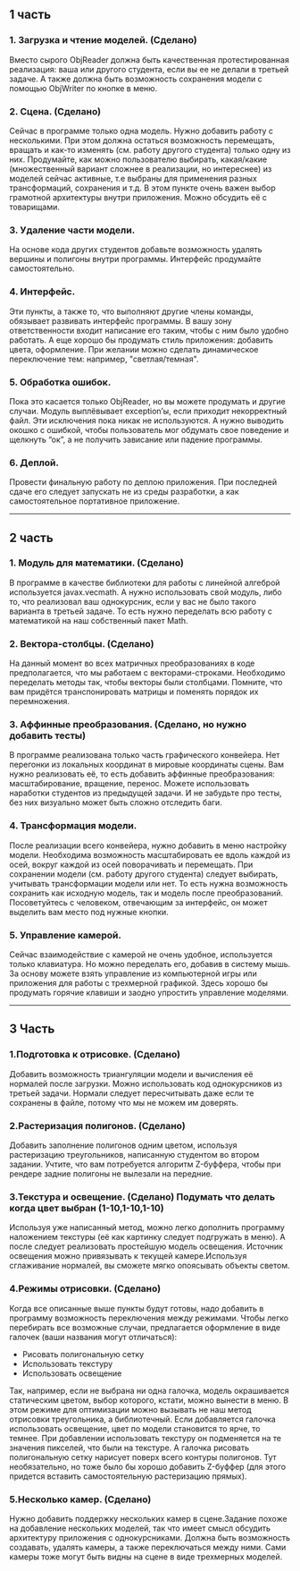 ## 1 часть 
### 1. Загрузка и чтение моделей. (Сделано)
Вместо сырого ObjReader должна быть качественная протестированная реализация: ваша или другого студента, если вы ее не делали в третьей задаче. А также должна быть возможность сохранения модели с помощью ObjWriter по кнопке в меню.

### 2. Сцена. (Сделано)
Сейчас в программе только одна модель. Нужно добавить работу с несколькими. При этом должна остаться возможность перемещать, вращать и как-то изменять (см. работу другого студента) только одну из них. Продумайте, как можно пользователю выбирать, какая/какие (множественный вариант сложнее в реализации, но интереснее) из моделей сейчас активные, т.е выбраны для применения разных трансформаций, сохранения и т.д. В этом пункте очень важен выбор грамотной архитектуры внутри приложения. Можно обсудить её с товарищами.

### 3. Удаление части модели. 
На основе кода других студентов добавьте возможность удалять вершины и полигоны внутри программы. Интерфейс продумайте самостоятельно.

### 4. Интерфейс. 
Эти пункты, а также то, что выполняют другие члены команды, обязывает развивать интерфейс программы. В вашу зону ответственности входит написание его таким, чтобы с ним было удобно работать. А еще хорошо бы продумать стиль приложения: добавить цвета, оформление. При желании можно сделать динамическое переключение тем: например, "светлая/темная".

### 5. Обработка ошибок. 
Пока это касается только ObjReader, но вы можете продумать и другие случаи. Модуль выплёвывает exception’ы, если приходит некорректный файл. Эти исключения пока никак не используются. А нужно выводить окошко с ошибкой, чтобы пользователь мог обдумать свое поведение и щелкнуть “ок”, а не получить зависание или падение программы.

### 6. Деплой. 
Провести финальную работу по деплою приложения. При последней сдаче его следует запускать не из среды разработки, а как самостоятельное портативное приложение.

***

## 2 часть
### 1. Модуль для математики. (Сделано)
В программе в качестве библиотеки для работы с линейной алгеброй используется javax.vecmath. А нужно использовать свой
модуль, либо то, что реализовал ваш однокурсник, если у вас не было такого варианта в третьей задаче. То есть нужно переделать всю работу с математикой на наш собственный пакет Math.

### 2. Вектора-столбцы. (Сделано)
На данный момент во всех матричных преобразованиях в коде предполагается, что мы работаем с векторами-строками. Необходимо переделать методы так, чтобы векторы были столбцами. Помните, что вам придётся транспонировать матрицы и поменять порядок их перемножения.

### 3. Аффинные преобразования. (Сделано, но нужно добавить тесты) 
В программе реализована только часть графического конвейера. Нет перегонки из локальных координат в мировые координаты сцены. Вам нужно реализовать её, то есть добавить аффинные преобразования: масштабирование, вращение, перенос. Можете использовать наработки студентов из предыдущей задачи. И не забудьте про тесты, без них визуально может быть сложно отследить баги.

### 4. Трансформация модели. 
После реализации всего конвейера, нужно добавить в меню настройку модели. Необходима возможность масштабировать ее вдоль
каждой из осей, вокруг каждой из осей поворачивать и перемещать. При сохранении модели (см. работу другого студента) следует выбирать, учитывать трансформации модели или нет. То есть нужна возможность сохранить как исходную модель, так и модель после преобразований. Посоветуйтесь с человеком, отвечающим за интерфейс, он может выделить вам место под нужные кнопки.

### 5. Управление камерой. 
Сейчас взаимодействие с камерой не очень удобное, используется только клавиатура. Но можно переделать его, добавив в систему
мышь. За основу можете взять управление из компьютерной игры или приложения для работы с трехмерной графикой. Здесь хорошо бы продумать горячие клавиши и заодно упростить управление моделями.

***

## 3 Часть
### 1.Подготовка к отрисовке. (Сделано)
Добавить возможность триангуляции модели и вычисления её нормалей после загрузки. Можно использовать код однокурсников из третьей задачи. Нормали следует пересчитывать даже если те сохранены в файле, потому что мы не можем им доверять.

### 2.Растеризация полигонов. (Сделано)
Добавить заполнение полигонов одним цветом, используя растеризацию треугольников, написанную студентом во втором задании. Учтите, что вам потребуется алгоритм Z-буффера, чтобы при рендере задние полигоны не вылезали на передние.

### 3.Текстура и освещение. (Сделано) Подумать что делать когда цвет выбран (1-10,1-10,1-10)
Используя уже написанный метод, можно легко дополнить программу наложением текстуры (её как картинку следует подгружать в меню). А после следует реализовать простейшую модель освещения. Источник освещения можно привязывать к текущей камере.Используя сглаживание нормалей, вы сможете мягко опоясывать объекты светом.

### 4.Режимы отрисовки. (Сделано)
Когда все описанные выше пункты будут готовы, надо добавить в программу возможность переключения между режимами. Чтобы легко перебирать все возможные случаи, предлагается оформление в виде галочек (ваши названия могут отличаться):
- Рисовать полигональную сетку
- Использовать текстуру
- Использовать освещение

Так, например, если не выбрана ни одна галочка, модель окрашивается статическим цветом, выбор которого, кстати, можно вынести в меню. В этом режиме для оптимизации можно вызывать не наш метод отрисовки треугольника, а библиотечный. Если добавляется галочка использовать освещение, цвет по модели становится то ярче, то темнее. При добавлении использовать текстуру он подменяется на те значения пикселей, что были на текстуре. А галочка рисовать полигональную сетку нарисует поверх всего контуры полигонов. Тут необязательно, но тоже было бы хорошо добавить Z-буффер (для этого придется вставить самостоятельную растеризацию прямых).

### 5.Несколько камер. (Сделано)
Нужно добавить поддержку нескольких камер в сцене.Задание похоже на добавление нескольких моделей, так что имеет смысл обсудить архитектуру приложения с однокурсниками. Должна быть возможность создавать, удалять камеры, а также переключаться между ними. Сами камеры тоже могут быть видны на сцене в виде трехмерных моделей.
